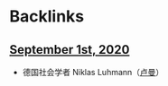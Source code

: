
# Backlinks
## [September 1st, 2020](<September 1st, 2020.md>)
- 德国社会学者 Niklas Luhmann（[卢曼](<卢曼.md>)）

